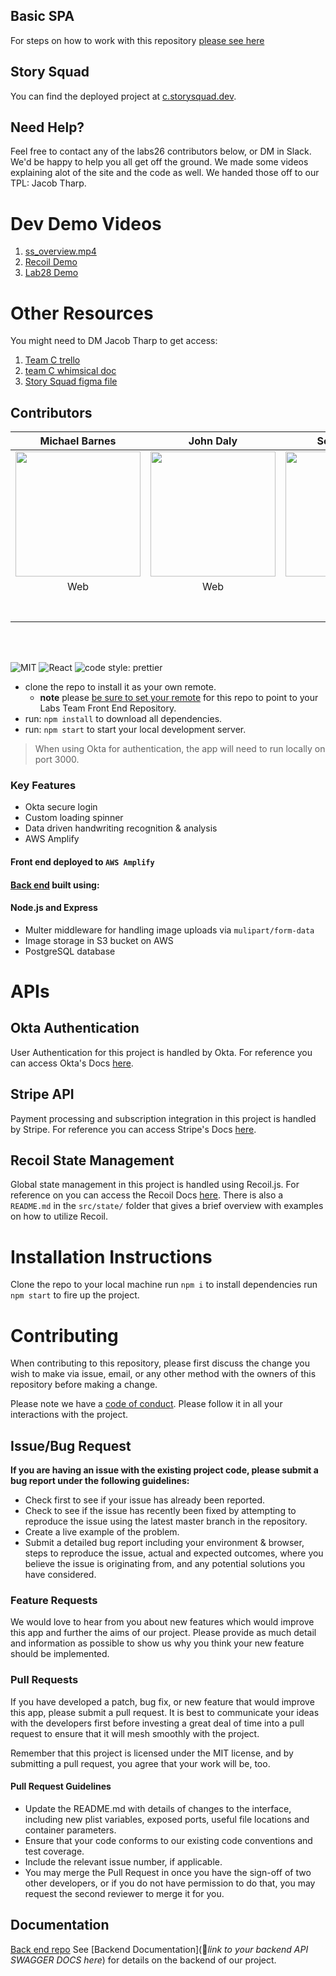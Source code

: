 ## Basic SPA

For steps on how to work with this repository [please see here](https://docs.labs.lambdaschool.com/labs-spa-starter/)

## Story Squad

You can find the deployed project at [c.storysquad.dev](https://c.storysquad.dev/login).

## Need Help?

Feel free to contact any of the labs26 contributors below, or DM in Slack. We'd be happy to help you all get off the ground. We made some videos explaining alot of the site and the code as well. We handed those off to our TPL: Jacob Tharp.

# Dev Demo Videos
1. [ss_overview.mp4](https://drive.google.com/file/d/1G9-DYp3Au6NsU95k4z9Z_BmLCuYMRWrH/view?usp=sharing)
2. [Recoil Demo](https://drive.google.com/file/d/1w8b0121HndBaQ7hxyDVCUG_1Gp6IfPUu/view?usp=sharing)
3. [Lab28 Demo](https://drive.google.com/file/d/1NLZc1nixUbmOO4gziiA6Nv38SucTE2L5/view?usp=sharing)

# Other Resources
You might need to DM Jacob Tharp to get access:
1. [Team C trello](https://trello.com/b/IzIVgVhh/story-squad-c-jacob)
2. [team C whimsical doc](https://whimsical.com/8VyhkjvFxYaY64PuL47M6u)
3. [Story Squad figma file](https://www.figma.com/file/WaHXdLK2NASoFWYVMZLVNt/Story_Squad?node-id=57%3A8)

## Contributors

|                                                      Michael Barnes                                                       |                                                              John Daly                                                              |                                                           Scott Fuston                                                            |                                                            Dawson Hamm                                                             |                                                            Jesse Marek                                                             |                                                           Johan Mazorra                                                            |                                                             Jack Ross                                                              |                                                            Jacob Tharp                                                             |
| :-----------------------------------------------------------------------------------------------------------------------: | :---------------------------------------------------------------------------------------------------------------------------------: | :-------------------------------------------------------------------------------------------------------------------------------: | :--------------------------------------------------------------------------------------------------------------------------------: | :--------------------------------------------------------------------------------------------------------------------------------: | :--------------------------------------------------------------------------------------------------------------------------------: | :--------------------------------------------------------------------------------------------------------------------------------: | :--------------------------------------------------------------------------------------------------------------------------------: |
|                  <img src="https://avatars3.githubusercontent.com/u/49892996?s=460&v=4" width = "200" />                  |                       <img src="https://avatars1.githubusercontent.com/u/60858846?s=460&v=4" width = "200" />                       | <img src="https://avatars0.githubusercontent.com/u/8632549?s=460&u=fd1f74b5199d6a3fcf00167950845db186cb2da4&v=4" width = "200" /> | <img src="https://avatars3.githubusercontent.com/u/60896383?s=460&u=4687cc4d317e168391f59c13c8bbaf0a2ae8e0a1&v=4" width = "200" /> | <img src="https://avatars1.githubusercontent.com/u/61661005?s=460&u=31a2cd7a4b7b5d0d39190ae1091e62e98e0c50d7&v=4" width = "200" /> | <img src="https://avatars3.githubusercontent.com/u/60892622?s=460&u=3e09487cd4d9845a697693a90a59c6637e0d6bc3&v=4" width = "200" /> | <img src="https://avatars3.githubusercontent.com/u/43938405?s=460&u=594d25571eeb134a7bba80b5c3a5f0494e754d1e&v=4" width = "200" /> | <img src="https://avatars1.githubusercontent.com/u/18707646?s=460&u=e66878ccb3f1c48597d711fce5e8d29444de0f7e&v=4" width = "200" /> |
|                                                            Web                                                            |                                                                 Web                                                                 |                                                                Web                                                                |                                                                Web                                                                 |                                                                Web                                                                 |                                                                 DS                                                                 |                                                                 DS                                                                 |                                                                TPL                                                                 |
|              [<img src="https://github.com/favicon.ico" width="15"> ](https://github.com/michaelbarnes7282)               |                        [<img src="https://github.com/favicon.ico" width="15"> ](https://github.com/jcdaly97)                        |                       [<img src="https://github.com/favicon.ico" width="15"> ](https://github.com/fuston05)                       |                     [<img src="https://github.com/favicon.ico" width="15"> ](https://github.com/dawsonhammdev)                     |                      [<img src="https://github.com/favicon.ico" width="15"> ](https://github.com/jessemarek)                       |                       [<img src="https://github.com/favicon.ico" width="15"> ](https://github.com/jsmazorra)                       |                   [<img src="https://github.com/favicon.ico" width="15"> ](https://github.com/JackRossProjects)                    |                     [<img src="https://github.com/favicon.ico" width="15"> ](https://github.com/jengopockets)                      |
| [ <img src="https://static.licdn.com/sc/h/al2o9zrvru7aqj8e1x2rzsrca" width="15"> ](https://www.linkedin.com/in/mbarnes01) | [ <img src="https://static.licdn.com/sc/h/al2o9zrvru7aqj8e1x2rzsrca" width="15"> ](https://www.linkedin.com/in/jack-daly-a2a3031b6) |   [ <img src="https://static.licdn.com/sc/h/al2o9zrvru7aqj8e1x2rzsrca" width="15"> ](https://www.linkedin.com/in/scott-fuston)    |    [ <img src="https://static.licdn.com/sc/h/al2o9zrvru7aqj8e1x2rzsrca" width="15"> ](https://www.linkedin.com/in/dawson-hamm)     |   [ <img src="https://static.licdn.com/sc/h/al2o9zrvru7aqj8e1x2rzsrca" width="15"> ](https://www.linkedin.com/in/jesse-a-marek)    |      [ <img src="https://static.licdn.com/sc/h/al2o9zrvru7aqj8e1x2rzsrca" width="15"> ](https://www.linkedin.com/in/jmazorra)      |    [ <img src="https://static.licdn.com/sc/h/al2o9zrvru7aqj8e1x2rzsrca" width="15"> ](https://www.linkedin.com/jackcalvinross)     |    [ <img src="https://static.licdn.com/sc/h/al2o9zrvru7aqj8e1x2rzsrca" width="15"> ](https://www.linkedin.com/in/jacob-tharp)     |

<br>
<br>

![MIT](https://img.shields.io/packagist/l/doctrine/orm.svg)
![React](https://img.shields.io/badge/react-v16.7.0--alpha.2-blue.svg)
![code style: prettier](https://img.shields.io/badge/code_style-prettier-ff69b4.svg?style=flat-square)

- clone the repo to install it as your own remote.
  - **note** please [be sure to set your remote](https://help.github.jp/enterprise/2.11/user/articles/changing-a-remote-s-url/) for this repo to point to your Labs Team Front End Repository.
- run: `npm install` to download all dependencies.
- run: `npm start` to start your local development server.

> When using Okta for authentication, the app will need to run locally on port 3000.

### Key Features

- Okta secure login
- Custom loading spinner
- Data driven handwriting recognition & analysis
- AWS Amplify

#### Front end deployed to `AWS Amplify`

#### [Back end](https://github.com/Lambda-School-Labs/Labs26-StorySquad-BE-TeamC) built using:

#### Node.js and Express

- Multer middleware for handling image uploads via `mulipart/form-data`
- Image storage in S3 bucket on AWS
- PostgreSQL database

# APIs

## Okta Authentication

User Authentication for this project is handled by Okta. For reference you can access Okta's Docs [here](https://developer.okta.com/docs/reference/).

## Stripe API

Payment processing and subscription integration in this project is handled by Stripe. For reference you can access Stripe's Docs [here](https://stripe.com/docs/api).

## Recoil State Management

Global state management in this project is handled using Recoil.js. For reference on you can access the Recoil Docs [here](https://recoiljs.org/docs/introduction/core-concepts). There is also a `README.md` in the `src/state/` folder that gives a brief overview with examples on how to utilize Recoil.

# Installation Instructions

Clone the repo to your local machine
run `npm i` to install dependencies
run `npm start` to fire up the project.

# Contributing

When contributing to this repository, please first discuss the change you wish to make via issue, email, or any other method with the owners of this repository before making a change.

Please note we have a [code of conduct](./CODE_OF_CONDUCT.md). Please follow it in all your interactions with the project.

## Issue/Bug Request

**If you are having an issue with the existing project code, please submit a bug report under the following guidelines:**

- Check first to see if your issue has already been reported.
- Check to see if the issue has recently been fixed by attempting to reproduce the issue using the latest master branch in the repository.
- Create a live example of the problem.
- Submit a detailed bug report including your environment & browser, steps to reproduce the issue, actual and expected outcomes, where you believe the issue is originating from, and any potential solutions you have considered.

### Feature Requests

We would love to hear from you about new features which would improve this app and further the aims of our project. Please provide as much detail and information as possible to show us why you think your new feature should be implemented.

### Pull Requests

If you have developed a patch, bug fix, or new feature that would improve this app, please submit a pull request. It is best to communicate your ideas with the developers first before investing a great deal of time into a pull request to ensure that it will mesh smoothly with the project.

Remember that this project is licensed under the MIT license, and by submitting a pull request, you agree that your work will be, too.

#### Pull Request Guidelines

- Update the README.md with details of changes to the interface, including new plist variables, exposed ports, useful file locations and container parameters.
- Ensure that your code conforms to our existing code conventions and test coverage.
- Include the relevant issue number, if applicable.
- You may merge the Pull Request in once you have the sign-off of two other developers, or if you do not have permission to do that, you may request the second reviewer to merge it for you.

## Documentation

[Back end repo](https://github.com/Lambda-School-Labs/Labs26-StorySquad-BE-TeamC)
See [Backend Documentation](🚫*link to your backend API SWAGGER DOCS here*) for details on the backend of our project.

